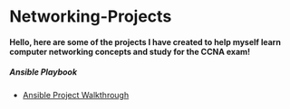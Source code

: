 # Networking-Projects
#### Hello, here are some of the projects I have created to help myself learn computer networking concepts and study for the CCNA exam!

##### Ansible Playbook 
- [Ansible Project Walkthrough](https://github.com/sammiet03/Networking-Projects/blob/main/Ansible/Ansible%20Playbook.md)

